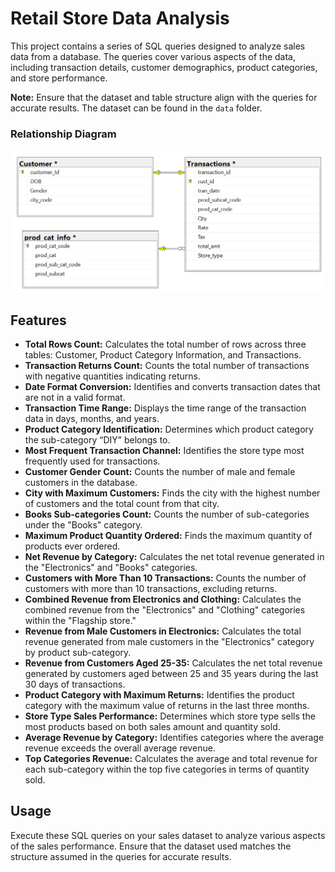 # Retail Store Data Analysis

This project contains a series of SQL queries designed to analyze sales data from a database. The queries cover various aspects of the data, including transaction details, customer demographics, product categories, and store performance.

**Note:** Ensure that the dataset and table structure align with the queries for accurate results. The dataset can be found in the `data` folder.

### Relationship Diagram
![Example Image](Images/SS.png)

## Features

- **Total Rows Count:** Calculates the total number of rows across three tables: Customer, Product Category Information, and Transactions.
- **Transaction Returns Count:** Counts the total number of transactions with negative quantities indicating returns.
- **Date Format Conversion:** Identifies and converts transaction dates that are not in a valid format.
- **Transaction Time Range:** Displays the time range of the transaction data in days, months, and years.
- **Product Category Identification:** Determines which product category the sub-category “DIY” belongs to.
- **Most Frequent Transaction Channel:** Identifies the store type most frequently used for transactions.
- **Customer Gender Count:** Counts the number of male and female customers in the database.
- **City with Maximum Customers:** Finds the city with the highest number of customers and the total count from that city.
- **Books Sub-categories Count:** Counts the number of sub-categories under the "Books" category.
- **Maximum Product Quantity Ordered:** Finds the maximum quantity of products ever ordered.
- **Net Revenue by Category:** Calculates the net total revenue generated in the "Electronics" and "Books" categories.
- **Customers with More Than 10 Transactions:** Counts the number of customers with more than 10 transactions, excluding returns.
- **Combined Revenue from Electronics and Clothing:** Calculates the combined revenue from the "Electronics" and "Clothing" categories within the "Flagship store."
- **Revenue from Male Customers in Electronics:** Calculates the total revenue generated from male customers in the "Electronics" category by product sub-category.
- **Revenue from Customers Aged 25-35:** Calculates the net total revenue generated by customers aged between 25 and 35 years during the last 30 days of transactions.
- **Product Category with Maximum Returns:** Identifies the product category with the maximum value of returns in the last three months.
- **Store Type Sales Performance:** Determines which store type sells the most products based on both sales amount and quantity sold.
- **Average Revenue by Category:** Identifies categories where the average revenue exceeds the overall average revenue.
- **Top Categories Revenue:** Calculates the average and total revenue for each sub-category within the top five categories in terms of quantity sold.

## Usage

Execute these SQL queries on your sales dataset to analyze various aspects of the sales performance. Ensure that the dataset used matches the structure assumed in the queries for accurate results.

